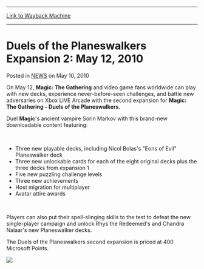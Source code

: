 
---
[Link to Wayback Machine](https://web.archive.org/web/20220626230844/https://magic.wizards.com/en/articles/archive/duels-planeswalkers-expansion-2-may-12-2010-2014-02-13)

[_metadata_:description]:- "On May 12, Magic: The Gathering and video game fans worldwide can play with new decks, experience never-before-seen challenges, and battle new adversaries on Xbox LIVE Arcade with the second expansion for Magic: The Gathering – Duels of the Planeswalkers."
[_metadata_:generator]:- "Drupal 7 (http://drupal.org)"
[_metadata_:node]:- "154486"
[_metadata_:path_date]:- "2014-02-13"
[_metadata_:publish_date]:- "2010-05-10"
[_metadata_:source]:- "div-main-content"
[_metadata_:title]:- "Duels of the Planeswalkers Expansion 2: May 12, 2010"
[_metadata_:wayback_capture_timestamp]:- "2022-06-26 23:08:44"
[_metadata_:wayback_raw_url]:- "https://web.archive.org/web/20220626230844id_/https://magic.wizards.com/en/articles/archive/duels-planeswalkers-expansion-2-may-12-2010-2014-02-13"
[_metadata_:wayback_url]:- "https://magic.wizards.com/en/articles/archive/duels-planeswalkers-expansion-2-may-12-2010-2014-02-13"
---


Duels of the Planeswalkers Expansion 2: May 12, 2010
====================================================



 Posted in [NEWS](/en/articles)
 on May 10, 2010 










On May 12, **Magic: The Gathering** and video game fans worldwide can play with new decks, experience never-before-seen challenges, and battle new adversaries on Xbox LIVE Arcade with the second expansion for **Magic: The Gathering – Duels of the Planeswalkers**.


Duel **Magic**'s ancient vampire Sorin Markov with this brand-new downloadable content featuring:


 


* Three new playable decks, including Nicol Bolas's "Eons of Evil" Planeswalker deck
* Three new unlockable cards for each of the eight original decks plus the three decks from expansion 1
* Five new puzzling challenge levels
* Three new achievements
* Host migration for multiplayer
* Avatar attire awards

 


Players can also put their spell-slinging skills to the test to defeat the new single-player campaign and unlock Rhys the Redeemed's and Chandra Nalaar's new Planeswalker decks.


The Duels of the Planeswalkers second expansion is priced at 400 Microsoft Points.


![](https://web.archive.org/web/20150922204144im_/http://archive.wizards.com/mtg/images/digital/dotp/EN/DotP_Expansion2_Attire.jpg)





